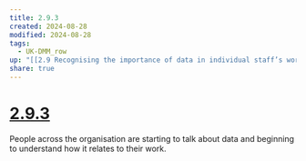 ```yaml
---
title: 2.9.3
created: 2024-08-28
modified: 2024-08-28
tags:
  - UK-DMM_row
up: "[[2.9 Recognising the importance of data in individual staff’s work]]"
share: true
---
```

# [2.9.3](2.9.3.md)

People across the organisation are starting to talk about data and beginning to understand how it relates to their work.

